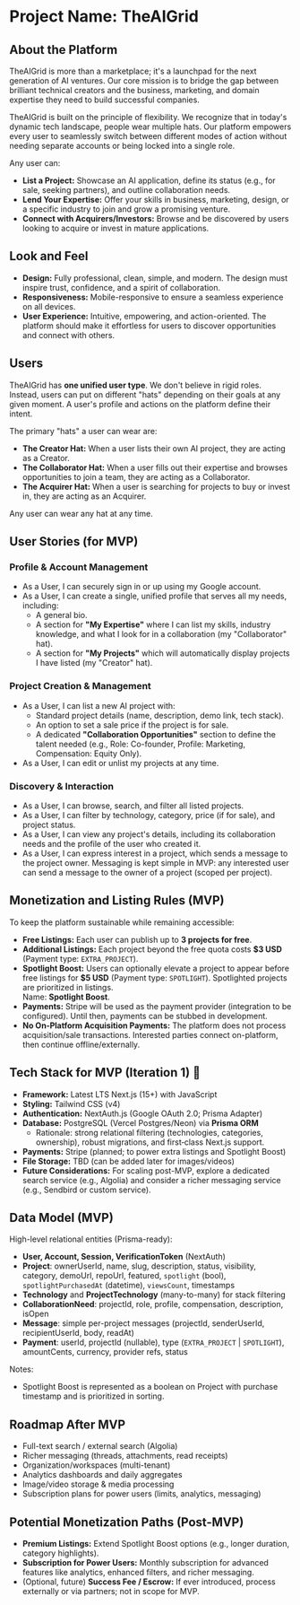 # Project Name: TheAIGrid

## About the Platform

TheAIGrid is more than a marketplace; it's a launchpad for the next generation of AI ventures. Our core mission is to bridge the gap between brilliant technical creators and the business, marketing, and domain expertise they need to build successful companies.

TheAIGrid is built on the principle of flexibility. We recognize that in today's dynamic tech landscape, people wear multiple hats. Our platform empowers every user to seamlessly switch between different modes of action without needing separate accounts or being locked into a single role.

Any user can:
* **List a Project:** Showcase an AI application, define its status (e.g., for sale, seeking partners), and outline collaboration needs.
* **Lend Your Expertise:** Offer your skills in business, marketing, design, or a specific industry to join and grow a promising venture.
* **Connect with Acquirers/Investors:** Browse and be discovered by users looking to acquire or invest in mature applications.

## Look and Feel

* **Design:** Fully professional, clean, simple, and modern. The design must inspire trust, confidence, and a spirit of collaboration.
* **Responsiveness:** Mobile-responsive to ensure a seamless experience on all devices.
* **User Experience:** Intuitive, empowering, and action-oriented. The platform should make it effortless for users to discover opportunities and connect with others.

## Users

TheAIGrid has **one unified user type**. We don't believe in rigid roles. Instead, users can put on different "hats" depending on their goals at any given moment. A user's profile and actions on the platform define their intent.

The primary "hats" a user can wear are:

* **The Creator Hat:** When a user lists their own AI project, they are acting as a Creator.
* **The Collaborator Hat:** When a user fills out their expertise and browses opportunities to join a team, they are acting as a Collaborator.
* **The Acquirer Hat:** When a user is searching for projects to buy or invest in, they are acting as an Acquirer.

Any user can wear any hat at any time.

## User Stories (for MVP)

### Profile & Account Management
* As a User, I can securely sign in or up using my Google account.
* As a User, I can create a single, unified profile that serves all my needs, including:
  * A general bio.
  * A section for **"My Expertise"** where I can list my skills, industry knowledge, and what I look for in a collaboration (my "Collaborator" hat).
  * A section for **"My Projects"** which will automatically display projects I have listed (my "Creator" hat).

### Project Creation & Management
* As a User, I can list a new AI project with:
  * Standard project details (name, description, demo link, tech stack).
  * An option to set a sale price if the project is for sale.
  * A dedicated **"Collaboration Opportunities"** section to define the talent needed (e.g., Role: Co-founder, Profile: Marketing, Compensation: Equity Only).
* As a User, I can edit or unlist my projects at any time.

### Discovery & Interaction
* As a User, I can browse, search, and filter all listed projects.
* As a User, I can filter by technology, category, price (if for sale), and project status.
* As a User, I can view any project's details, including its collaboration needs and the profile of the user who created it.
* As a User, I can express interest in a project, which sends a message to the project owner. Messaging is kept simple in MVP: any interested user can send a message to the owner of a project (scoped per project).

## Monetization and Listing Rules (MVP)

To keep the platform sustainable while remaining accessible:

* **Free Listings:** Each user can publish up to **3 projects for free**.
* **Additional Listings:** Each project beyond the free quota costs **$3 USD** (Payment type: `EXTRA_PROJECT`).
* **Spotlight Boost:** Users can optionally elevate a project to appear before free listings for **$5 USD** (Payment type: `SPOTLIGHT`). Spotlighted projects are prioritized in listings.  
  Name: **Spotlight Boost**.
* **Payments:** Stripe will be used as the payment provider (integration to be configured). Until then, payments can be stubbed in development.
* **No On‑Platform Acquisition Payments:** The platform does not process acquisition/sale transactions. Interested parties connect on-platform, then continue offline/externally.

## Tech Stack for MVP (Iteration 1) 🚀

* **Framework:** Latest LTS Next.js (15+) with JavaScript
* **Styling:** Tailwind CSS (v4)
* **Authentication:** NextAuth.js (Google OAuth 2.0; Prisma Adapter)
* **Database:** PostgreSQL (Vercel Postgres/Neon) via **Prisma ORM**
  * Rationale: strong relational filtering (technologies, categories, ownership), robust migrations, and first‑class Next.js support.
* **Payments:** Stripe (planned; to power extra listings and Spotlight Boost)
* **File Storage:** TBD (can be added later for images/videos)
* **Future Considerations:** For scaling post-MVP, explore a dedicated search service (e.g., Algolia) and consider a richer messaging service (e.g., Sendbird or custom service). 

## Data Model (MVP)

High-level relational entities (Prisma-ready):

* **User, Account, Session, VerificationToken** (NextAuth)
* **Project**: ownerUserId, name, slug, description, status, visibility, category, demoUrl, repoUrl, featured, `spotlight` (bool), `spotlightPurchasedAt` (datetime), `viewsCount`, timestamps
* **Technology** and **ProjectTechnology** (many-to-many) for stack filtering
* **CollaborationNeed**: projectId, role, profile, compensation, description, isOpen
* **Message**: simple per-project messages (projectId, senderUserId, recipientUserId, body, readAt)
* **Payment**: userId, projectId (nullable), type (`EXTRA_PROJECT` | `SPOTLIGHT`), amountCents, currency, provider refs, status

Notes:
* Spotlight Boost is represented as a boolean on Project with purchase timestamp and is prioritized in sorting.

## Roadmap After MVP

* Full-text search / external search (Algolia)
* Richer messaging (threads, attachments, read receipts)
* Organization/workspaces (multi-tenant)
* Analytics dashboards and daily aggregates
* Image/video storage & media processing
* Subscription plans for power users (limits, analytics, messaging)

## Potential Monetization Paths (Post-MVP)

* **Premium Listings:** Extend Spotlight Boost options (e.g., longer duration, category highlights).
* **Subscription for Power Users:** Monthly subscription for advanced features like analytics, enhanced filters, and richer messaging.
* (Optional, future) **Success Fee / Escrow:** If ever introduced, process externally or via partners; not in scope for MVP.